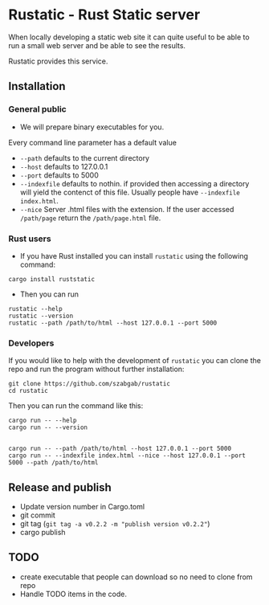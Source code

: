 # Rustatic - Rust Static server

When locally developing a static web site it can quite useful to be able to run a small web server and be able to see the results.

Rustatic provides this service.


## Installation

### General public

* We will prepare binary executables for you.

Every command line parameter has a default value

* `--path` defaults to the current directory
* `--host` defaults to 127.0.0.1
* `--port` defaults to 5000
* `--indexfile` defaults to nothin. if provided then accessing a directory will yield the contenct of this file. Usually people have `--indexfile index.html`.
* `--nice` Server .html files with the extension. If the user accessed `/path/page`  return the `/path/page.html` file.


### Rust users

* If you have Rust installed you can install `rustatic` using the following command:

```
cargo install ruststatic
```

* Then you can run

```
rustatic --help
rustatic --version
rustatic --path /path/to/html --host 127.0.0.1 --port 5000
```

### Developers

If you would like to help with the development of `rustatic` you can clone the repo and run the program without further installation:

```
git clone https://github.com/szabgab/rustatic
cd rustatic
```

Then you can run the command like this:

```
cargo run -- --help
cargo run -- --version


cargo run -- --path /path/to/html --host 127.0.0.1 --port 5000
cargo run -- --indexfile index.html --nice --host 127.0.0.1 --port 5000 --path /path/to/html
```

## Release and publish

* Update version number in Cargo.toml
* git commit
* git tag   (`git tag -a v0.2.2 -m "publish version v0.2.2"`)
* cargo publish

## TODO

* create executable that people can download so no need to clone from repo
* Handle TODO items in the code.
